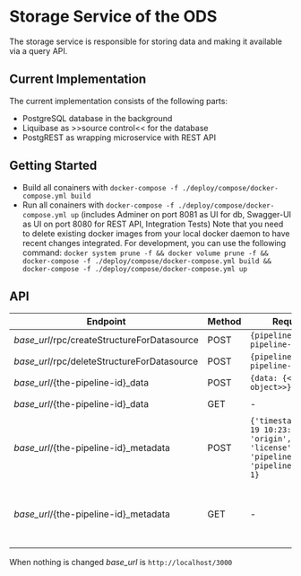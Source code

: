 # Storage Service of the ODS

The storage service is responsible for storing data and making it available via a query API.

## Current Implementation
The current implementation consists of the following parts:
* PostgreSQL database in the background
* Liquibase as >>source control<< for the database
* PostgREST as wrapping microservice with REST API

## Getting Started

* Build all conainers with `docker-compose -f ./deploy/compose/docker-compose.yml build`
* Run all conainers with `docker-compose -f ./deploy/compose/docker-compose.yml up` (includes Adminer on port 8081 as UI for db, Swagger-UI as UI on port 8080 for REST API, Integration Tests)
Note that you need to delete existing docker images from your local docker daemon to have recent changes integrated. For development, you can use the following command:
`docker system prune -f && docker volume prune -f && docker-compose -f ./deploy/compose/docker-compose.yml build && docker-compose -f ./deploy/compose/docker-compose.yml up`

## API
| Endpoint  | Method  | Request Body  | Response Body |
|---|---|---|---|
| *base_url*/rpc/createStructureForDatasource  | POST  | `{pipelineid: "the-pipeline-id"}` | - |
| *base_url*/rpc/deleteStructureForDatasource  | POST  | `{pipelineid: "the-pipeline-id"}` | - |
| *base_url*/{the-pipeline-id}_data  | POST  | `{data: {<<json object>>}}` | - |
| *base_url*/{the-pipeline-id}_data  | GET  | - | `{id:123, data: {<<json object>}}` |
| *base_url*/{the-pipeline-id}_metadata  | POST  | `{'timestamp': '2004-10-19 10:23:54', 'origin': 'origin', 'license': 'license', 'pipelineId': 'pipelineid','id_data': 1}` | - |
| *base_url*/{the-pipeline-id}_metadata  | GET  | - | `{id:123, timestamp': '2004-10-19 10:23:54', 'origin': 'origin', 'license': 'license', 'pipelineId': 'pipelineid','id_data': 1}` |

When nothing is changed *base_url* is `http://localhost/3000`